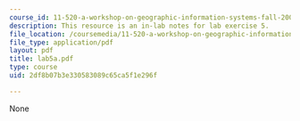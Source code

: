 ```yaml
---
course_id: 11-520-a-workshop-on-geographic-information-systems-fall-2005
description: This resource is an in-lab notes for lab exercise 5.
file_location: /coursemedia/11-520-a-workshop-on-geographic-information-systems-fall-2005/2df8b07b3e330583089c65ca5f1e296f_lab5a.pdf
file_type: application/pdf
layout: pdf
title: lab5a.pdf
type: course
uid: 2df8b07b3e330583089c65ca5f1e296f

---
```

None